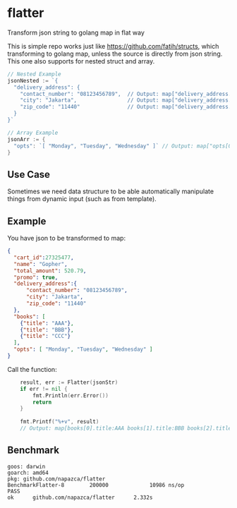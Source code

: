 # flatter
Transform json string to golang map in flat way

This is simple repo works just like https://github.com/fatih/structs, which transforming to golang map,
unless the source is directly from json string. This one also supports for nested struct and array.

```go
// Nested Example
jsonNested := `{
  "delivery_address": {
    "contact_number": "08123456789",  // Output: map["delivery_address.contact_number"]
    "city": "Jakarta",                // Output: map["delivery_address.city"]
    "zip_code": "11440"               // Output: map["delivery_address.zip_code"]
  }
}`

// Array Example
jsonArr := {
  "opts": `[ "Monday", "Tuesday", "Wednesday" ]` // Output: map["opts[0]"] = Monday opts[1]:Tuesday opts[2]:Wednesday
}
```


## Use Case
Sometimes we need data structure to be able automatically manipulate things from dynamic input (such as from template).

## Example
You have json to be transformed to map:
```json
{
  "cart_id":27325477,
  "name": "Gopher",
  "total_amount": 520.79,
  "promo": true,
  "delivery_address":{
      "contact_number": "08123456789",
      "city": "Jakarta",
      "zip_code": "11440"
  },
  "books": [
    {"title": "AAA"},
    {"title": "BBB"},
    {"title": "CCC"}
  ],
  "opts": [ "Monday", "Tuesday", "Wednesday" ]
}
```
Call the function:
```go
    result, err := Flatter(jsonStr)
    if err != nil {
    	fmt.Println(err.Error())
    	return
    }
    
    fmt.Printf("%+v", result)
    // Output: map[books[0].title:AAA books[1].title:BBB books[2].title:CCC cart_id:27325477 delivery_address.city:Jakarta delivery_address.contact_number:08123456789 delivery_address.zip_code:11440 name:Gopher opts[0]:Monday opts[1]:Tuesday opts[2]:Wednesday promo:true total_amount:520.79]
```

## Benchmark
```text
goos: darwin
goarch: amd64
pkg: github.com/napazca/flatter
BenchmarkFlatter-8        200000             10986 ns/op
PASS
ok      github.com/napazca/flatter      2.332s
```